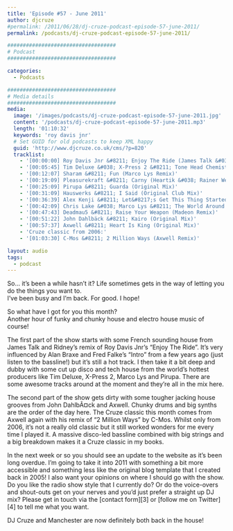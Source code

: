 ```yaml
---
title: 'Episode #57 - June 2011'
author: djcruze
#permalink: /2011/06/28/dj-cruze-podcast-episode-57-june-2011/
permalink: /podcasts/dj-cruze-podcast-episode-57-june-2011/

###################################
# Podcast
###################################

categories:
  - Podcasts

###################################
# Media details
###################################
media:
  image: '/images/podcasts/dj-cruze-podcast-episode-57-june-2011.jpg'
  content: '/podcasts/dj-cruze-podcast-episode-57-june-2011.mp3'
  length: '01:10:32'
  keywords: 'roy davis jnr'
  # Set GUID for old podcasts to keep XML happy
  guid: 'http://www.djcruze.co.uk/cms/?p=820'
  tracklist:
    - '[00:00:00] Roy Davis Jnr &#8211; Enjoy The Ride (James Talk &#038; Ridney Mix)'
    - '[00:05:45] Tim Deluxe &#038; X-Press 2 &#8211; Tone Head Chemistry (Club Mix)'
    - '[00:12:07] Sharam &#8211; Fun (Marco Lys Remix)'
    - '[00:19:09] Pleasurekraft &#8211; Carny (Heartik &#038; Rainer Weichhold Remix)'
    - '[00:25:09] Pirupa &#8211; Guarda (Original Mix)'
    - '[00:31:09] Hauswerks &#8211; I Said (Original Club Mix)'
    - '[00:36:39] Alex Kenji &#8211; Let&#8217;s Get This Thing Started (Saeed Younan Mix)'
    - '[00:42:09] Chris Lake &#038; Marco Lys &#8211; The World Around Us (Extended Mix)'
    - '[00:47:43] Deadmau5 &#8211; Raise Your Weapon (Madeon Remix)'
    - '[00:51:22] John Dahlbäck &#8211; Kairo (Original Mix)'
    - '[00:57:37] Axwell &#8211; Heart Is King (Original Mix)'
    - 'Cruze classic from 2006:'
    - '[01:03:30] C-Mos &#8211; 2 Million Ways (Axwell Remix)'

layout: audio
tags:
  - podcast
---
```


So&#8230; it&#8217;s been a while hasn&#8217;t it? Life sometimes gets in the way of letting you do the things you want to.  
I&#8217;ve been busy and I&#8217;m back. For good. I hope!

So what have I got for you this month?  
Another hour of funky and chunky house and electro house music of course!

The first part of the show starts with some French sounding house from James Talk and Ridney&#8217;s remix of Roy Davis Jnr&#8217;s &#8220;Enjoy The Ride&#8221;. It&#8217;s very influenced by Alan Braxe and Fred Falke&#8217;s &#8220;Intro&#8221; from a few years ago (just listen to the bassline!) but it&#8217;s still a hot track. I then take it a bit deep and dubby with some cut up disco and tech house from the world&#8217;s hottest producers like Tim Deluxe, X-Press 2, Marco Lys and Pirupa. There are some awesome tracks around at the moment and they&#8217;re all in the mix here.

The second part of the show gets dirty with some tougher jacking house grooves from John DahlbÃ¤ck and Axwell. Chunky drums and big synths are the order of the day here. The Cruze classic this month comes from Axwell again with his remix of &#8220;2 Million Ways&#8221; by C-Mos. Whilst only from 2006, it&#8217;s not a really old classic but it still worked wonders for me every time I played it. A massive disco-led bassline combined with big strings and a big breakdown makes it a Cruze classic in my books.

In the next week or so you should see an update to the website as it&#8217;s been long overdue. I&#8217;m going to take it into 2011 with something a bit more accessible and something less like the original blog template that I created back in 2005! I also want your opinions on where I should go with the show. Do you like the radio show style that I currently do? Or do the voice-overs and shout-outs get on your nerves and you&#8217;d just prefer a straight up DJ mix? Please get in touch via the [contact form][3] or [follow me on Twitter][4] to tell me what you want.

DJ Cruze and Manchester are now definitely both back in the house!
